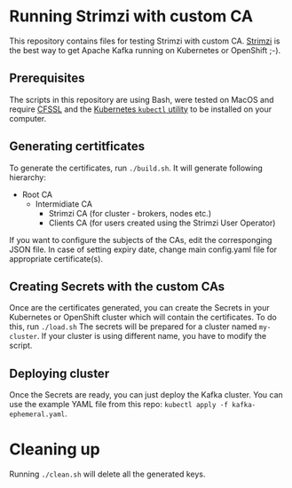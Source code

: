 # Running Strimzi with custom CA

This repository contains files for testing Strimzi with custom CA.
[Strimzi](https://strimzi.io) is the best way to get Apache Kafka running on Kubernetes or OpenShift ;-).

## Prerequisites

The scripts in this repository are using Bash, were tested on MacOS and require [CFSSL](https://github.com/cloudflare/cfssl) and the [Kubernetes `kubectl` utility](https://kubernetes.io/docs/reference/kubectl/kubectl/) to be installed on your computer.

## Generating certitficates

To generate the certificates, run `./build.sh`.
It will generate following hierarchy:

* Root CA
  * Intermidiate CA
    * Strimzi CA (for cluster - brokers, nodes etc.)
    * Clients CA (for users created using the Strimzi User Operator)

If you want to configure the subjects of the CAs, edit the corresponging JSON file.
In case of setting expiry date, change main config.yaml file for appropriate certificate(s).

## Creating Secrets with the custom CAs

Once are the certificates generated, you can create the Secrets in your Kubernetes or OpenShift cluster which will contain the certificates.
To do this, run `./load.sh`
The secrets will be prepared for a cluster named `my-cluster`.
If your cluster is using different name, you have to modify the script.

## Deploying cluster

Once the Secrets are ready, you can just deploy the Kafka cluster.
You can use the example YAML file from this repo: `kubectl apply -f kafka-ephemeral.yaml`.

# Cleaning up

Running `./clean.sh` will delete all the generated keys.
